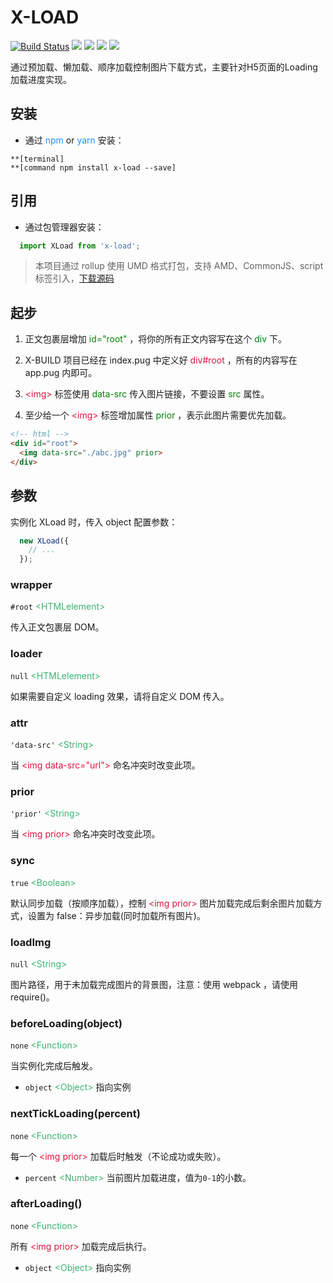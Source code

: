 # X-LOAD
[![Build Status](https://travis-ci.org/codexu/x-load.svg?branch=master)](https://travis-ci.org/codexu/x-load)
[![](https://img.shields.io/npm/v/x-load.svg)](https://www.npmjs.com/package/x-load)
[![](https://img.shields.io/github/size/codexu/x-load/dist/x-load.min.js.svg)](https://github.com/codexu/x-load/tree/master/dist)
[![](https://img.shields.io/npm/dm/x-load.svg)](https://www.npmjs.com/package/x-load)
[![](https://img.shields.io/github/license/codexu/x-load.svg)](https://github.com/codexu/x-load/blob/master/LICENSE)

通过预加载、懒加载、顺序加载控制图片下载方式，主要针对H5页面的Loading加载进度实现。

## 安装

- 通过 <font color=DodgerBlue>npm</font> or <font color=DodgerBlue>yarn</font> 安装：

```
**[terminal]
**[command npm install x-load --save]
```

## 引用

- 通过包管理器安装：

```javascript
  import XLoad from 'x-load';
```

> 本项目通过 rollup 使用 UMD 格式打包，支持 AMD、CommonJS、script 标签引入，[下载源码](https://github.com/codexu/x-load/tree/master/dist)

## 起步

1. 正文包裹层增加 <font color=Green>id="root"</font> ，将你的所有正文内容写在这个 <font color=Green>div</font> 下。

2. X-BUILD 项目已经在 index.pug 中定义好 <font color=Crimson>div#root</font> ，所有的内容写在 app.pug 内即可。

3. <font color=Crimson>&lt;img&gt;</font> 标签使用 <font color=Green>data-src</font> 传入图片链接，不要设置 <font color=Green>src</font> 属性。

4. 至少给一个 <font color=Crimson>&lt;img&gt;</font> 标签增加属性 <font color=Green>prior</font> ，表示此图片需要优先加载。

```html
<!-- html -->
<div id="root">
  <img data-src="./abc.jpg" prior>
</div>
```

## 参数

实例化 XLoad 时，传入 object 配置参数：

``` javascript
  new XLoad({
    // ...
  });
```

### wrapper 

`#root` <font color=MediumSeaGreen>&lt;HTMLelement&gt;</font>

传入正文包裹层 DOM。

### loader 

`null` <font color=MediumSeaGreen>&lt;HTMLelement&gt;</font>

如果需要自定义 loading 效果，请将自定义 DOM 传入。

### attr 

`'data-src'` <font color=MediumSeaGreen>&lt;String&gt;</font>

当 <font color=Crimson>&lt;img data-src="url"&gt;</font> 命名冲突时改变此项。

### prior 

`'prior'` <font color=MediumSeaGreen>&lt;String&gt;</font>

当 <font color=Crimson>&lt;img prior&gt;</font> 命名冲突时改变此项。

### sync 

`true` <font color=MediumSeaGreen>&lt;Boolean&gt;</font>

默认同步加载（按顺序加载），控制 <font color=Crimson>&lt;img prior&gt;</font> 图片加载完成后剩余图片加载方式，设置为 false：异步加载(同时加载所有图片)。

### loadImg 

`null` <font color=MediumSeaGreen>&lt;String&gt;</font>

图片路径，用于未加载完成图片的背景图，注意：使用 webpack ，请使用 require()。

### beforeLoading(object) 

`none` <font color=MediumSeaGreen>&lt;Function&gt;</font>

当实例化完成后触发。

- `object` <font color=MediumSeaGreen>&lt;Object&gt;</font> 指向实例

### nextTickLoading(percent) 

`none` <font color=MediumSeaGreen>&lt;Function&gt;</font>

每一个 <font color=Crimson>&lt;img prior&gt;</font> 加载后时触发（不论成功或失败）。

- `percent` <font color=MediumSeaGreen>&lt;Number&gt;</font> 当前图片加载进度，值为`0-1`的小数。

### afterLoading() 

`none` <font color=MediumSeaGreen>&lt;Function&gt;</font>

所有 <font color=Crimson>&lt;img prior&gt;</font> 加载完成后执行。

- `object` <font color=MediumSeaGreen>&lt;Object&gt;</font> 指向实例


